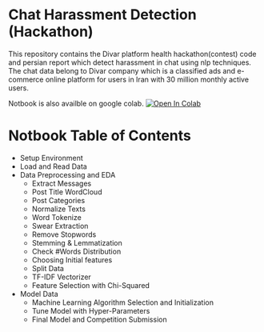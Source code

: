 # Chat Harassment Detection (Hackathon)
This repository contains the Divar platform health hackathon(contest) code and persian report 
which detect harassment in chat using nlp techniques. The chat data belong to Divar company which is a classified ads and e-commerce online platform for users in Iran with 30 million monthly active users.

Notbook is also availble on google colab. [![Open In Colab](https://colab.research.google.com/assets/colab-badge.svg)](https://colab.research.google.com/drive/1iWFmz-VUbeGX8-ueXcE7kLRK_hFGu4KJ?usp=sharing)

# Notbook Table of Contents
- Setup Environment
- Load and Read Data
- Data Preprocessing and EDA
    * Extract Messages
    * Post Title WordCloud
    * Post Categories
    * Normalize Texts
    * Word Tokenize
    * Swear Extraction
    * Remove Stopwords
    * Stemming & Lemmatization
    * Check #Words Distribution
    * Choosing Initial features
    * Split Data
    * TF-IDF Vectorizer
    * Feature Selection with Chi-Squared
- Model Data
    * Machine Learning Algorithm Selection and Initialization
    * Tune Model with Hyper-Parameters
    * Final Model and Competition Submission
